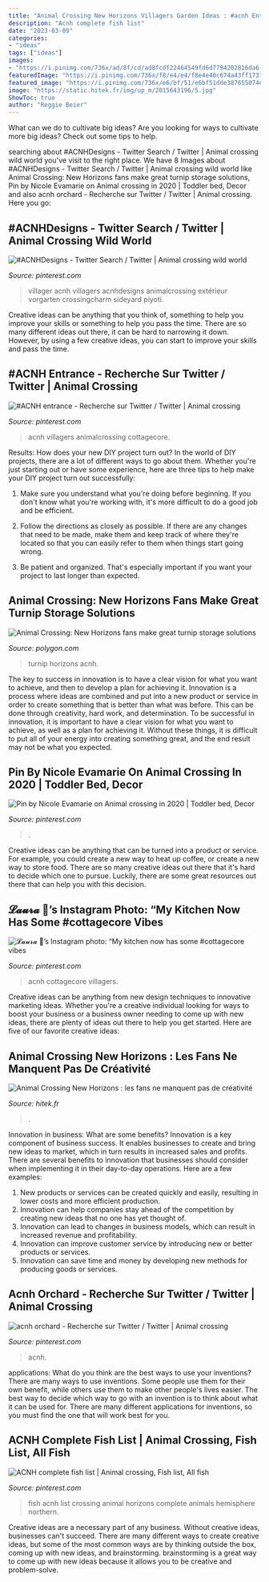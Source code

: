 ```yaml
---
title: "Animal Crossing New Horizons Villagers Garden Ideas : #acnh Entrance"
description: "Acnh complete fish list"
date: "2023-03-09"
categories:
- "ideas"
tags: ["ideas"]
images:
- "https://i.pinimg.com/736x/ad/8f/cd/ad8fcdf22464549fd6d7794202816da6.jpg"
featuredImage: "https://i.pinimg.com/736x/f8/e4/e4/f8e4e40c674a43ff17370f777c4c2c2f.jpg"
featured_image: "https://i.pinimg.com/736x/e6/bf/51/e6bf51dde387655074e060adb1e1f5c6.jpg"
image: "https://static.hitek.fr/img/up_m/2015643196/5.jpg"
ShowToc: true
author: "Reggie Beier"
---
```



What can we do to cultivate big ideas?
Are you looking for ways to cultivate more big ideas? Check out some tips to help.

	

		
searching about #ACNHDesigns - Twitter Search / Twitter | Animal crossing wild world you've visit to the right place. We have 8 Images about #ACNHDesigns - Twitter Search / Twitter | Animal crossing wild world like Animal Crossing: New Horizons fans make great turnip storage solutions, Pin by Nicole Evamarie on Animal crossing in 2020 | Toddler bed, Decor and also acnh orchard - Recherche sur Twitter / Twitter | Animal crossing. Here you go:
		
    
## #ACNHDesigns - Twitter Search / Twitter | Animal Crossing Wild World

<img loading=lazy src="https://i.pinimg.com/736x/e6/bf/51/e6bf51dde387655074e060adb1e1f5c6.jpg" onerror="this.onerror=null;this.src='https://tse3.mm.bing.net/th?id=OIP.ZR7V9KLUNnW-1uTwSaJBPgHaEK&amp;pid=15.1';" alt="#ACNHDesigns - Twitter Search / Twitter | Animal crossing wild world">

_Source: pinterest.com_

>villager acnh villagers acnhdesigns animalcrossing extérieur vorgarten crossingcharm sideyard piyoti. 

	

Creative ideas can be anything that you think of, something to help you improve your skills or something to help you pass the time. There are so many different ideas out there, it can be hard to narrowing it down. However, by using a few creative ideas, you can start to improve your skills and pass the time.

    
## #ACNH Entrance - Recherche Sur Twitter / Twitter | Animal Crossing

<img loading=lazy src="https://i.pinimg.com/736x/ad/8f/cd/ad8fcdf22464549fd6d7794202816da6.jpg" onerror="this.onerror=null;this.src='https://tse1.mm.bing.net/th?id=OIP.Cj8fq_sEFmlFH4J-_BdiYwHaEK&amp;pid=15.1';" alt="#ACNH entrance - Recherche sur Twitter / Twitter | Animal crossing">

_Source: pinterest.com_

>acnh villagers animalcrossing cottagecore. 

	

Results: How does your new DIY project turn out?
In the world of DIY projects, there are a lot of different ways to go about them. Whether you're just starting out or have some experience, here are three tips to help make your DIY project turn out successfully:
1. Make sure you understand what you're doing before beginning. If you don't know what you're working with, it's more difficult to do a good job and be efficient.

2. Follow the directions as closely as possible. If there are any changes that need to be made, make them and keep track of where they're located so that you can easily refer to them when things start going wrong.

3. Be patient and organized. That's especially important if you want your project to last longer than expected.

    
## Animal Crossing: New Horizons Fans Make Great Turnip Storage Solutions

<img loading=lazy src="https://cdn.vox-cdn.com/thumbor/p-NeGzClQWCn6RyVtvuWW2-Q7xc=/0x71:1800x1013/fit-in/1200x630/cdn.vox-cdn.com/uploads/chorus_asset/file/19873727/turnip.jpg" onerror="this.onerror=null;this.src='https://tse1.mm.bing.net/th?id=OIP.7fzDzLtfB1yNC8iRhsfauwHaD4&amp;pid=15.1';" alt="Animal Crossing: New Horizons fans make great turnip storage solutions">

_Source: polygon.com_

>turnip horizons acnh. 

	

The key to success in innovation is to have a clear vision for what you want to achieve, and then to develop a plan for achieving it.
Innovation is a process where ideas are combined and put into a new product or service in order to create something that is better than what was before. This can be done through creativity, hard work, and determination. To be successful in innovation, it is important to have a clear vision for what you want to achieve, as well as a plan for achieving it. Without these things, it is difficult to put all of your energy into creating something great, and the end result may not be what you expected.

    
## Pin By Nicole Evamarie On Animal Crossing In 2020 | Toddler Bed, Decor

<img loading=lazy src="https://i.pinimg.com/736x/f8/e4/e4/f8e4e40c674a43ff17370f777c4c2c2f.jpg" onerror="this.onerror=null;this.src='https://tse2.mm.bing.net/th?id=OIP.rkjLcbYxu2aPV99IX7sjkQHaFO&amp;pid=15.1';" alt="Pin by Nicole Evamarie on Animal crossing in 2020 | Toddler bed, Decor">

_Source: pinterest.com_

>. 

	

Creative ideas can be anything that can be turned into a product or service. For example, you could create a new way to heat up coffee, or create a new way to store food. There are so many creative ideas out there that it's hard to decide which one to pursue. Luckily, there are some great resources out there that can help you with this decision.

    
## 𝓛𝓪𝓾𝓻𝓪 🌿’s Instagram Photo: “My Kitchen Now Has Some #cottagecore Vibes

<img loading=lazy src="https://i.pinimg.com/736x/dc/72/91/dc7291508e6a76c406aacf1741b7b852.jpg" onerror="this.onerror=null;this.src='https://tse3.mm.bing.net/th?id=OIP.LDAa-vSv3K7XpPF_-SGAhAHaEK&amp;pid=15.1';" alt="𝓛𝓪𝓾𝓻𝓪 🌿’s Instagram photo: “My kitchen now has some #cottagecore vibes">

_Source: pinterest.com_

>acnh cottagecore villagers. 

	

Creative ideas can be anything from new design techniques to innovative marketing ideas. Whether you're a creative individual looking for ways to boost your business or a business owner needing to come up with new ideas, there are plenty of ideas out there to help you get started. Here are five of our favorite creative ideas: 

    
## Animal Crossing New Horizons : Les Fans Ne Manquent Pas De Créativité

<img loading=lazy src="https://static.hitek.fr/img/up_m/2015643196/5.jpg" onerror="this.onerror=null;this.src='https://tse3.mm.bing.net/th?id=OIP.-KlVp-2OAtCPh1lF3oPglwHaEK&amp;pid=15.1';" alt="Animal Crossing New Horizons : les fans ne manquent pas de créativité">

_Source: hitek.fr_

>. 

	

Innovation in business: What are some benefits?
Innovation is a key component of business success. It enables businesses to create and bring new ideas to market, which in turn results in increased sales and profits. There are several benefits to innovation that businesses should consider when implementing it in their day-to-day operations. Here are a few examples: 
1) New products or services can be created quickly and easily, resulting in lower costs and more efficient production. 
2) Innovation can help companies stay ahead of the competition by creating new ideas that no one has yet thought of. 
3) Innovation can lead to changes in business models, which can result in increased revenue and profitability. 
4) Innovation can improve customer service by introducing new or better products or services. 
5) Innovation can save time and money by developing new methods for producing goods or services.

    
## Acnh Orchard - Recherche Sur Twitter / Twitter | Animal Crossing

<img loading=lazy src="https://i.pinimg.com/736x/67/37/dc/6737dca84310bba16df1c7827d00e12d.jpg" onerror="this.onerror=null;this.src='https://tse2.mm.bing.net/th?id=OIP.1r6PYuWsuVOszV3Fs2LsuQHaEK&amp;pid=15.1';" alt="acnh orchard - Recherche sur Twitter / Twitter | Animal crossing">

_Source: pinterest.com_

>acnh. 

	

applications: What do you think are the best ways to use your inventions?
There are many ways to use inventions. Some people use them for their own benefit, while others use them to make other people's lives easier. The best way to decide which way to go with an invention is to think about what it can be used for. There are many different applications for inventions, so you must find the one that will work best for you.

    
## ACNH Complete Fish List | Animal Crossing, Fish List, All Fish

<img loading=lazy src="https://i.pinimg.com/736x/ca/e7/f5/cae7f59f2a91fcf5e6286b3cb95b59ff.jpg" onerror="this.onerror=null;this.src='https://tse4.mm.bing.net/th?id=OIP.lg0NGkBmmEUPXjRepY4nZAHaFj&amp;pid=15.1';" alt="ACNH complete fish list | Animal crossing, Fish list, All fish">

_Source: pinterest.com_

>fish acnh list crossing animal horizons complete animals hemisphere northern. 

	

Creative ideas are a necessary part of any business. Without creative ideas, businesses can't succeed. There are many different ways to create creative ideas, but some of the most common ways are by thinking outside the box, coming up with new ideas, and brainstorming. brainstorming is a great way to come up with new ideas because it allows you to be creative and problem-solve.

